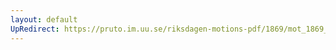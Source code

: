 ```yaml
---
layout: default
UpRedirect: https://pruto.im.uu.se/riksdagen-motions-pdf/1869/mot_1869__fk__reg.pdf
---
```

